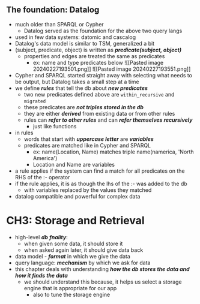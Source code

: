 ## The foundation: Datalog
- much older than SPARQL or Cypher
	- Datalog served as the foundation for the above two query langs
- used in few data systems: datomic and cascalog
- Datalog's data model is similar to TSM, generalized a bit
- (subject, predicate, object) is written as ***predicate(subject, object)***
	- properties and edges are treated the same as predicates
		- ex: name and type predicates below
![[Pasted image 20240227193501.png]]
![[Pasted image 20240227193551.png]]
- Cypher and SPARQL started straight away with selecting what needs to be output, but Datalog takes a small step at a time
- we define ***rules*** that tell the db about ***new predicates***
	- two new predicates defined above are `within_recursive` and `migrated`
	- these predicates are ***not triples stored in the db***
	- they are either ***derived*** from existing data or from other rules
	- rules can ***refer to other rules*** and can ***refer themselves recursively***
		- just like functions
- in rules
	- words that start with ***uppercase letter*** are ***variables***
	- predicates are matched like in Cypher and SPARQL
		- ex: name(Location, Name) matches triple name(namerica, 'North America')
		- Location and Name are variables
- a rule applies if the system can find a match for all predicates on the RHS of the :- operator
- if the rule applies, it is as though the lhs of the :- was added to the db 
	- with variables replaced by the values they matched
- datalog compatible and powerful for complex data

# CH3: Storage and Retrieval
- high-level ***db*** ***fnality***:
	- when given some data, it should store it
	- when asked again later, it should give data back
- data model - ***format*** in which we give the data
- query language: ***mechanism*** by which we ask for data
- this chapter deals with understanding ***how the db stores the data and how it finds the data***
	- we should understand this because, it helps us select a storage engine that is appropriate for our app
		- also to tune the storage engine